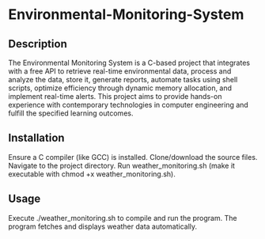 # Environmental-Monitoring-System
## Description
The Environmental Monitoring System is a C-based project that integrates with a free API to retrieve real-time environmental data, process and analyze the data, store it, generate reports, automate tasks using shell scripts, optimize efficiency through dynamic memory allocation, and implement real-time alerts. This project aims to provide hands-on experience with contemporary technologies in computer engineering and fulfill the specified learning outcomes.

## Installation
Ensure a C compiler (like GCC) is installed.
Clone/download the source files.
Navigate to the project directory.
Run weather_monitoring.sh (make it executable with chmod +x weather_monitoring.sh).

## Usage
Execute ./weather_monitoring.sh to compile and run the program.
The program fetches and displays weather data automatically.
